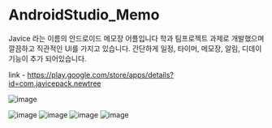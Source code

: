 # AndroidStudio_Memo

Javice 라는 이름의 안드로이드 메모장 어플입니다
학과 팀프로젝트 과제로 개발했으며 깔끔하고 직관적인 UI를 가지고 있습니다.
간단하게 일정, 타이머, 메모장, 알림, 디데이 기능이 추가 되어있습니다.

link - https://play.google.com/store/apps/details?id=com.javicepack.newtree

![image](https://github.com/gks970113-woo/AndroidStudio_Memo/assets/81940197/a5efb834-08e5-443c-b892-84240f7d1473)

![image](https://github.com/gks970113-woo/AndroidStudio_Memo/assets/81940197/c40ef429-3372-4ad4-8cca-df5cd45eea13)
![image](https://github.com/gks970113-woo/AndroidStudio_Memo/assets/81940197/b4ec32bc-a3bb-4852-9402-413293f9a19a)
![image](https://github.com/gks970113-woo/AndroidStudio_Memo/assets/81940197/8500929d-99a1-46f8-a4f1-67e3a421054d)
![image](https://github.com/gks970113-woo/AndroidStudio_Memo/assets/81940197/2a6ea93c-6f4d-4cd8-a067-779b8a3d33d5)
